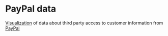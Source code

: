 # PayPal data

[Visualization](http://rebecca-ricks.com/paypal-data/) of data about third party access to customer information from [PayPal](https://www.paypal.com/ie/webapps/mpp/ua/third-parties-list)
